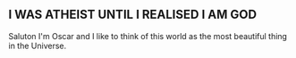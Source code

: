 **I WAS ATHEIST UNTIL I REALISED I AM GOD**
----
Saluton
I'm Oscar and I like to think of this world as the most beautiful thing in the Universe.
